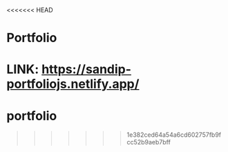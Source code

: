 <<<<<<< HEAD
# Portfolio

LINK: https://sandip-portfoliojs.netlify.app/
=======
# portfolio
>>>>>>> 1e382ced64a54a6cd602757fb9fcc52b9aeb7bff

